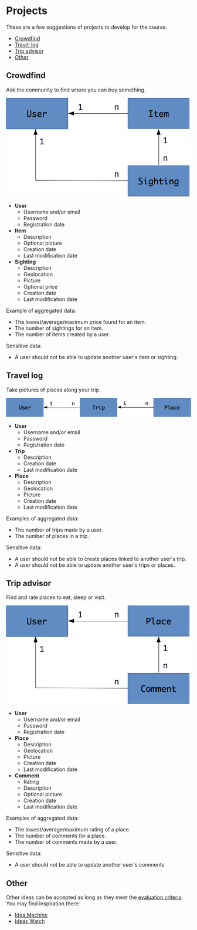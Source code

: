 # Projects

These are a few suggestions of projects to develop for the course.

* [Crowdfind](#crowfind)
* [Travel log](#travel-log)
* [Trip advisor](#trip-advisor)
* [Other](#other)



## Crowdfind

Ask the community to find where you can buy something.

<img src='images/domain-model-crowdfind.png' />

* **User**
  * Username and/or email
  * Password
  * Registration date
* **Item**
  * Description
  * Optional picture
  * Creation date
  * Last modification date
* **Sighting**
  * Description
  * Geolocation
  * Picture
  * Optional price
  * Creation date
  * Last modification date

Example of aggregated data:

* The lowest/average/maximum price found for an item.
* The number of sightings for an item.
* The number of items created by a user.

Sensitive data:

* A user should not be able to update another user's item or sighting.



## Travel log

Take pictures of places along your trip.

<img src='images/domain-model-travel-log.png' />

* **User**
  * Username and/or email
  * Password
  * Registration date
* **Trip**
  * Description
  * Creation date
  * Last modification date
* **Place**
  * Description
  * Geolocation
  * Picture
  * Creation date
  * Last modification date

Examples of aggregated data:

* The number of trips made by a user.
* The number of places in a trip.

Sensitive data:

* A user should not be able to create places linked to another user's trip.
* A user should not be able to update another user's trips or places.



## Trip advisor

Find and rate places to eat, sleep or visit.

<img src='images/domain-model-trip-advisor.png' />

* **User**
  * Username and/or email
  * Password
  * Registration date
* **Place**
  * Description
  * Geolocation
  * Picture
  * Creation date
  * Last modification date
* **Comment**
  * Rating
  * Description
  * Optional picture
  * Creation date
  * Last modification date

Examples of aggregated data:

* The lowest/average/maximum rating of a place.
* The number of comments for a place.
* The number of comments made by a user.

Sensitive data:

* A user should not be able to update another user's comments



## Other

Other ideas can be accepted as long as they meet the [evaluation criteria](README.md#evaluation).
You may find inspiration there:

* [Idea Machine](http://www.ideamachine.io/#view-ideas-top)
* [Ideas Watch](https://www.ideaswatch.com/startup-ideas/app)
